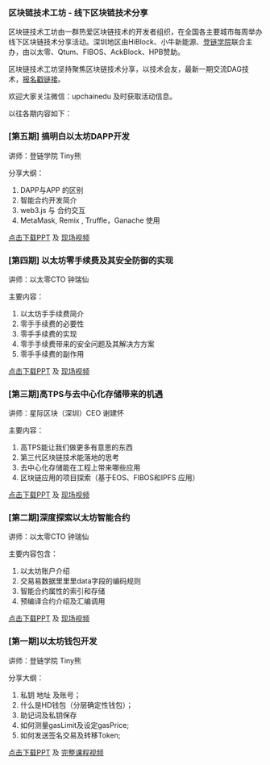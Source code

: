 ### 区块链技术工坊 - 线下区块链技术分享

区块链技术工坊由一群热爱区块链技术的开发者组织，在全国各主要城市每周举办线下区块链技术分享活动。深圳地区由HiBlock、小牛新能源、[登链学院](https://m.qlchat.com/wechat/page/live/2000001359172588)联合主办，由以太零、Qtum、FIBOS、AckBlock、HPB赞助。

区块链技术工坊坚持聚焦区块链技术分享，以技术会友，最新一期交流DAG技术，[报名戳链接](http://hiblock.huodongxing.com/event/7470262312411)。

欢迎大家关注微信：upchainedu 及时获取活动信息。

以往各期内容如下：

### [第五期] 搞明白以太坊DAPP开发

讲师：登链学院 Tiny熊

分享大纲：

1. DAPP与APP 的区别
2. 智能合约开发简介
3. web3.js 与 合约交互
4. MetaMask, Remix , Truffle，Ganache 使用

[点击下载PPT](https://wiki.learnblockchain.cn/pdf/meetup_5.pdf) 及 [现场视频](https://m.qlchat.com/wechat/page/channel-intro?channelId=2000002953398745)
### [第四期] 以太坊零手续费及其安全防御的实现
讲师：以太零CTO 钟瑞仙

主要内容：

1. 以太坊⼿手续费简介
2. 零⼿手续费的必要性
3. 零⼿手续费的实现
4. 零⼿手续费带来的安全问题及其解决⽅方案
5. 零⼿手续费的副作⽤

[点击下载PPT](https://wiki.learnblockchain.cn/pdf/meetup_4.pdf) 及 [现场视频](https://m.qlchat.com/wechat/page/channel-intro?channelId=2000002858537956)

### [第三期]高TPS与去中心化存储带来的机遇
讲师：星际区块（深圳）CEO 谢建怀

主要内容：
1. 高TPS能让我们做更多有意思的东西
2. 第三代区块链技术能落地的思考
3. 去中心化存储能在工程上带来哪些应用
4. 区块链应用的项目探索（基于EOS、FIBOS和IPFS 应用）

[点击下载PPT](https://wiki.learnblockchain.cn/pdf/meeting_3.pdf) 及 [现场视频](https://m.qlchat.com/live/channel/channelPage/2000002746846802.htm)

### [第二期]深度探索以太坊智能合约

讲师：以太零CTO 钟瑞仙

主要内容包含：
1. 以太坊账户介绍
2. 交易易数据⾥里里data字段的编码规则
3. 智能合约属性的索引和存储
4. 预编译合约介绍及汇编调⽤

[点击下载PPT](https://wiki.learnblockchain.cn/pdf/deep_smartcontract.pdf) 及 [现场视频](https://m.qlchat.com/wechat/page/channel-intro?channelId=2000002631831830&sourceNo=link)


### [第一期]以太坊钱包开发

讲师：登链学院 Tiny熊

分享大纲：
1. 私钥 地址 及账号；
2. 什么是HD钱包（分层确定性钱包）；
3. 助记词及私钥保存
4. 如何测量gasLimit及设定gasPrice;
5. 如何发送签名交易及转移Token;

[点击下载PPT](https://wiki.learnblockchain.cn/pdf/eth_wallet.pdf) 及 [完整课程视频](https://m.qlchat.com/wechat/page/channel-intro?channelId=2000002356009198)
